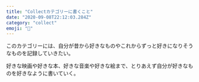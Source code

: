 ```yaml
---
title: "Collectカテゴリーに書くこと"
date: "2020-09-08T22:12:03.284Z"
category: "collect"
emoji: "🛒"
---
```


このカテゴリーには、自分が昔から好きなものやこれからずっと好きになりそうなものを記録していきたい。
  
好きな映画や好きな本、好きな音楽や好きな絵まで、とりあえず自分が好きなものを好きなように書いていく。
